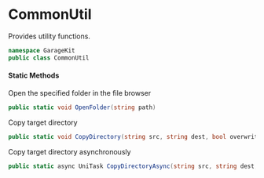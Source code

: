 # CommonUtil

Provides utility functions.

```csharp
namespace GarageKit
public class CommonUtil
```

#### Static Methods

Open the specified folder in the file browser
```csharp
public static void OpenFolder(string path)
```

Copy target directory
```csharp
public static void CopyDirectory(string src, string dest, bool overwriteAsLatest = true)
```

Copy target directory asynchronously
```csharp
public static async UniTask CopyDirectoryAsync(string src, string dest, bool overwriteAsLatest = true, CancellationToken ct = default)
```
